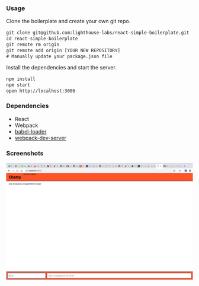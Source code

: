 
### Usage

Clone the boilerplate and create your own git repo.

```
git clone git@github.com:lighthouse-labs/react-simple-boilerplate.git
cd react-simple-boilerplate
git remote rm origin
git remote add origin [YOUR NEW REPOSITORY]
# Manually update your package.json file
```

Install the dependencies and start the server.

```
npm install
npm start
open http://localhost:3000
```

### Dependencies

* React
* Webpack
* [babel-loader](https://github.com/babel/babel-loader)
* [webpack-dev-server](https://github.com/webpack/webpack-dev-server)


### Screenshots

!["Notification displayed when user changes name"](https://github.com/bryankenny/Chatty-App1/blob/5c023ffe30341fe62fbb8276f6fb7974b4dd7569/docs/UserChangeName.png?raw=true)


